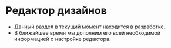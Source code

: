 # Редактор дизайнов

* Данный раздел в текущий момент находится в разработке. 
* В ближайшее время мы дополним его всей необходимой информацией о настройке редактора.